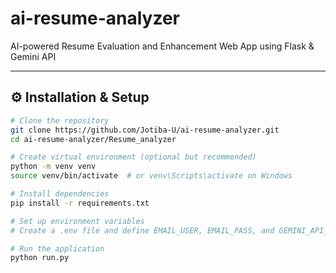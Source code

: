 # ai-resume-analyzer
AI-powered Resume Evaluation and Enhancement Web App using Flask &amp; Gemini API


---

## ⚙️ Installation & Setup

```bash
# Clone the repository
git clone https://github.com/Jotiba-U/ai-resume-analyzer.git
cd ai-resume-analyzer/Resume_analyzer

# Create virtual environment (optional but recommended)
python -m venv venv
source venv/bin/activate  # or venv\Scripts\activate on Windows

# Install dependencies
pip install -r requirements.txt

# Set up environment variables
# Create a .env file and define EMAIL_USER, EMAIL_PASS, and GEMINI_API_KEY

# Run the application
python run.py
